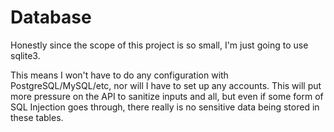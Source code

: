 # Database
Honestly since the scope of this project is so small, I'm just going to use sqlite3. 

This means I won't have to do any configuration with PostgreSQL/MySQL/etc, nor will I have to set up any accounts. This will put more pressure on the API to sanitize inputs and all, but even if some form of SQL Injection goes through, there really is no sensitive data being stored in these tables. 

